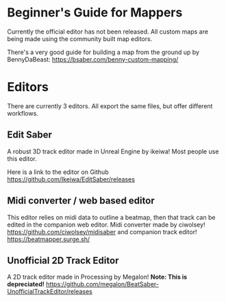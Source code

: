 <!-- TITLE: Beginners Guide for Mappers -->
<!-- SUBTITLE: Get started making beatmaps for Beat Saber! -->

# Beginner's Guide for Mappers
Currently the official editor has not been released.
All custom maps are being made using the community built map editors.

There's a very good guide for building a map from the ground up by BennyDaBeast:
https://bsaber.com/benny-custom-mapping/
# Editors
There are currently 3 editors. All export the same files, but offer different workflows.

## Edit Saber
A robust 3D track editor made in Unreal Engine by ikeiwa!
Most people use this editor.

Here is a link to the editor on Github
https://github.com/Ikeiwa/EditSaber/releases

## Midi converter / web based editor
This editor relies on midi data to outline a beatmap, then that track can be edited in the companion web editor.
Midi converter made by ciwolsey!
https://github.com/ciwolsey/midisaber 
and companion track editor!
https://beatmapper.surge.sh/

## Unofficial 2D Track Editor
A 2D track editor made in Processing by Megalon!
**Note: This is depreciated!**
https://github.com/megalon/BeatSaber-UnofficialTrackEditor/releases